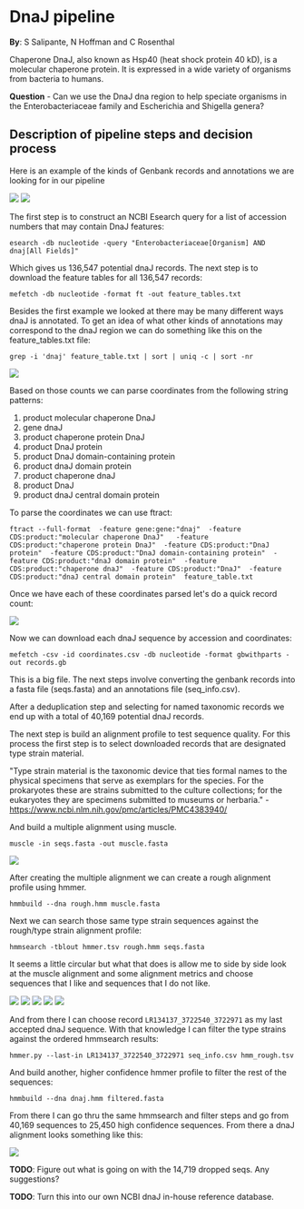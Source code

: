 # DnaJ pipeline

**By**: S Salipante, N Hoffman and C Rosenthal

Chaperone DnaJ, also known as Hsp40 (heat shock protein 40 kD), 
is a molecular chaperone protein. It is expressed in a wide 
variety of organisms from bacteria to humans.

**Question** - Can we use the DnaJ dna region to help speciate organisms in the Enterobacteriaceae family
and Escherichia and Shigella genera?

## Description of pipeline steps and decision process

Here is an example of the kinds of Genbank records and 
annotations we are looking for in our pipeline

![](https://gitlab.labmed.uw.edu/molmicro/dnaj/uploads/73dc7e818d3cb6822916966dc8553af4/Screenshot_from_2019-03-01_09-46-16.png)
![](https://gitlab.labmed.uw.edu/molmicro/dnaj/uploads/e096c7eb7dff6c6d417d9fd5a05a9fe7/Screenshot_from_2019-03-05_10-48-39.png)

The first step is to construct an NCBI Esearch query for a
list of accession numbers that may contain DnaJ features:

``esearch -db nucleotide -query "Enterobacteriaceae[Organism] AND dnaj[All Fields]"``

Which gives us 136,547 potential dnaJ records.  The next step is to download 
the feature tables for all 136,547 records:

``mefetch -db nucleotide -format ft -out feature_tables.txt``

Besides the first example we looked at there may be many different ways dnaJ is annotated.
To get an idea of what other kinds of annotations may correspond 
to the dnaJ region we can do something like this on the feature_tables.txt file:

``grep -i 'dnaj' feature_table.txt | sort | uniq -c | sort -nr``

![](https://gitlab.labmed.uw.edu/molmicro/dnaj/uploads/c11f9c0ea3f9788b7039d0852d454644/Screen_Shot_2019-03-07_at_11.12.36_AM.png)

Based on those counts we can parse coordinates from the following string patterns:

1. product molecular chaperone DnaJ
1. gene dnaJ
1. product chaperone protein DnaJ
1. product DnaJ protein
1. product DnaJ domain-containing protein
1. product dnaJ domain protein
1. product chaperone dnaJ
1. product DnaJ
1. product dnaJ central domain protein

To parse the coordinates we can use ftract:

``ftract --full-format 
-feature gene:gene:"dnaj" 
-feature CDS:product:"molecular chaperone DnaJ"  
-feature CDS:product:"chaperone protein DnaJ" 
-feature CDS:product:"DnaJ protein" 
-feature CDS:product:"DnaJ domain-containing protein" 
-feature CDS:product:"dnaJ domain protein" 
-feature CDS:product:"chaperone dnaJ" 
-feature CDS:product:"DnaJ" 
-feature CDS:product:"dnaJ central domain protein" 
feature_table.txt``

Once we have each of these coordinates parsed let's do a quick record count:

![](https://gitlab.labmed.uw.edu/molmicro/dnaj/uploads/3f86406ef68d2b49f571ba4b25d69eea/Screenshot_from_2019-03-20_10-09-57.png)

Now we can download each dnaJ sequence by accession and coordinates:

``mefetch -csv -id coordinates.csv -db nucleotide -format gbwithparts -out records.gb``

This is a big file.  The next steps involve converting the genbank records into a fasta 
file (seqs.fasta) and an annotations file (seq_info.csv).

After a deduplication step and selecting for named taxonomic records we end 
up with a total of 40,169 potential dnaJ records.

The next step is build an alignment profile to test sequence quality.
For this process the first step is to select downloaded records that 
are designated type strain material.

"Type strain material is the taxonomic device that ties formal names to the 
physical specimens that serve as exemplars for the species. For the prokaryotes 
these are strains submitted to the culture collections; for the eukaryotes they 
are specimens submitted to museums or herbaria." - https://www.ncbi.nlm.nih.gov/pmc/articles/PMC4383940/

And build a multiple alignment using muscle.

``muscle -in seqs.fasta -out muscle.fasta``

![](https://gitlab.labmed.uw.edu/molmicro/dnaj/uploads/f9b9bf84b5c107ff5768cd3d5cef13de/Screenshot_from_2019-03-19_16-44-16.png)

After creating the multiple alignment we can create a rough alignment profile using hmmer.

``hmmbuild --dna rough.hmm muscle.fasta``

Next we can search those same type strain sequences against the rough/type strain alignment profile:

``hmmsearch -tblout hmmer.tsv rough.hmm seqs.fasta``

It seems a little circular but what that does is allow me to side by side look 
at the muscle alignment and some alignment metrics and choose sequences
that I like and sequences that I do not like. 

![](https://gitlab.labmed.uw.edu/molmicro/dnaj/uploads/79ab340e073127d3da107b5847391d16/Screenshot_from_2019-03-19_16-24-17.png)
![](https://gitlab.labmed.uw.edu/molmicro/dnaj/uploads/44aac6868e5e56709d7e140c85f15932/Screenshot_from_2019-03-19_16-24-48.png)
![](https://gitlab.labmed.uw.edu/molmicro/dnaj/uploads/308790119bf160872e5d11f5c13cf289/Screenshot_from_2019-03-19_16-25-20.png)
![](https://gitlab.labmed.uw.edu/molmicro/dnaj/uploads/070fe031725e92df656313055eb3530d/Screenshot_from_2019-03-19_16-25-56.png)
![](https://gitlab.labmed.uw.edu/molmicro/dnaj/uploads/eb5722f892ad44965fa65b76eabc7b85/Screenshot_from_2019-03-19_16-26-36.png)

And from there I can choose record ``LR134137_3722540_3722971`` as my last accepted dnaJ sequence.
With that knowledge I can filter the type strains against the ordered hmmsearch results:

``hmmer.py --last-in LR134137_3722540_3722971 seq_info.csv hmm_rough.tsv``

And build another, higher confidence hmmer profile to filter the rest of the sequences:

``hmmbuild --dna dnaj.hmm filtered.fasta``

From there I can go thru the same hmmsearch and filter steps and go from 
40,169 sequences to 25,450 high confidence sequences.  From there a dnaJ alignment
looks something like this:

![](https://gitlab.labmed.uw.edu/molmicro/dnaj/uploads/f41b15eee180d126b19663fc4ee7ec19/Screenshot_from_2019-03-19_16-42-01.png)

**TODO**: Figure out what is going on with the 14,719 dropped seqs. Any suggestions?

**TODO**: Turn this into our own NCBI dnaJ in-house reference database.
